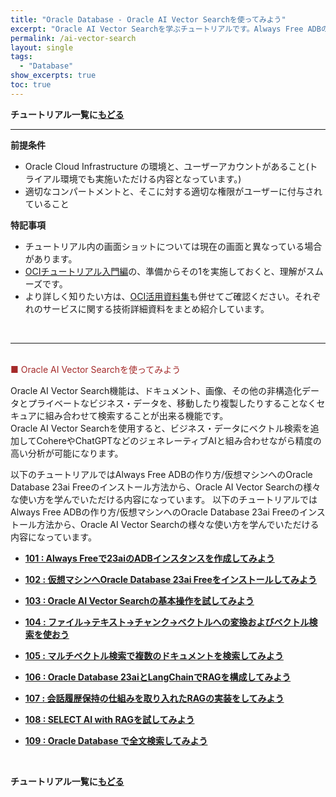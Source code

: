 ```yaml
---
title: "Oracle Database - Oracle AI Vector Searchを使ってみよう"
excerpt: "Oracle AI Vector Searchを学ぶチュートリアルです。Always Free ADBの作成から、様々な使い方までを一通り体験します。"
permalink: /ai-vector-search
layout: single
tags: 
  - "Database"
show_excerpts: true
toc: true
---
```


**チュートリアル一覧に[もどる](/ocitutorials/)**
<br/>

----
**前提条件**  
+ Oracle Cloud Infrastructure の環境と、ユーザーアカウントがあること(トライアル環境でも実施いただける内容となっています。)
+ 適切なコンパートメントと、そこに対する適切な権限がユーザーに付与されていること

**特記事項**  
+ チュートリアル内の画面ショットについては現在の画面と異なっている場合があります。
+ [OCIチュートリアル入門編](/ocitutorials/beginners/)の、準備からその1を実施しておくと、理解がスムーズです。  
+ より詳しく知りたい方は、[OCI活用資料集](https://oracle-japan.github.io/ocidocs/services/database/)も併せてご確認ください。それぞれのサービスに関する技術詳細資料をまとめ紹介しています。
<br/>

----

<br/>
<span style="color: brown; ">■ Oracle AI Vector Searchを使ってみよう</span>

Oracle AI Vector Search機能は、ドキュメント、画像、その他の非構造化データとプライベートなビジネス・データを、移動したり複製したりすることなくセキュアに組み合わせて検索することが出来る機能です。
<br/>
Oracle AI Vector Searchを使用すると、ビジネス・データにベクトル検索を追加してCohereやChatGPTなどのジェネレーティブAIと組み合わせながら精度の高い分析が可能になります。
<br/>

以下のチュートリアルではAlways Free ADBの作り方/仮想マシンへのOracle Database 23ai Freeのインストール方法から、Oracle AI Vector Searchの様々な使い方を学んでいただける内容になっています。
以下のチュートリアルではAlways Free ADBの作り方/仮想マシンへのOracle Database 23ai Freeのインストール方法から、Oracle AI Vector Searchの様々な使い方を学んでいただける内容になっています。
<br/>

+ **[101 : Always Freeで23aiのADBインスタンスを作成してみよう](./ai-vector101-always-free-adb/)**   

+ **[102 : 仮想マシンへOracle Database 23ai Freeをインストールしてみよう](./ai-vector102-23aifree-install/)**   

+ **[103 : Oracle AI Vector Searchの基本操作を試してみよう](./ai-vector103-basics/)**

+ **[104 : ファイル→テキスト→チャンク→ベクトルへの変換およびベクトル検索を使おう](./ai-vector104-file-to-embedding/)** 

+ **[105 : マルチベクトル検索で複数のドキュメントを検索してみよう](./ai-vector105-multi-vector-search/)**

+ **[106 : Oracle Database 23aiとLangChainでRAGを構成してみよう](./ai-vector106-23ai-langchain-rag/)**

+ **[107 : 会話履歴保持の仕組みを取り入れたRAGの実装をしてみよう](./ai-vector107-rag-chat-history/)**

+ **[108 : SELECT AI with RAGを試してみよう](./ai-vector108-select-ai-with-rag/)**

+ **[109 : Oracle Database で全文検索してみよう](./ai-vector109-oracletext/)**

<br/>

**チュートリアル一覧に[もどる](/ocitutorials/)**
<br/>